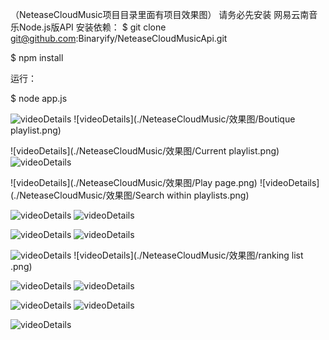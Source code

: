 （NeteaseCloudMusic项目目录里面有项目效果图）
请务必先安装 网易云南音乐Node.js版API
安装依赖：
$ git clone git@github.com:Binaryify/NeteaseCloudMusicApi.git

$ npm install

运行：

$ node app.js


![videoDetails](./NeteaseCloudMusic/效果图/details2.png)  ![videoDetails](./NeteaseCloudMusic/效果图/Boutique playlist.png)

![videoDetails](./NeteaseCloudMusic/效果图/Current playlist.png)  ![videoDetails](./NeteaseCloudMusic/效果图/Login.png)

![videoDetails](./NeteaseCloudMusic/效果图/Play page.png)  ![videoDetails](./NeteaseCloudMusic/效果图/Search within playlists.png)

![videoDetails](./NeteaseCloudMusic/效果图/details2.png)  ![videoDetails](./NeteaseCloudMusic/效果图/details.png)
 
![videoDetails](./NeteaseCloudMusic/效果图/dailyRecommendation.png)  ![videoDetails](./NeteaseCloudMusic/效果图/myMusicView.png)

![videoDetails](./NeteaseCloudMusic/效果图/playlist.png)  ![videoDetails](./NeteaseCloudMusic/效果图/ranking list .png)

![videoDetails](./NeteaseCloudMusic/效果图/recommendView.png)  ![videoDetails](./NeteaseCloudMusic/效果图/search.jpg)

![videoDetails](./NeteaseCloudMusic/效果图/search2.jpg) ![videoDetails](./NeteaseCloudMusic/效果图/videoDetails.png)

![videoDetails](./NeteaseCloudMusic/效果图/videoView.png)
